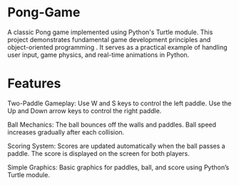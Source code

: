 # Pong-Game
A classic Pong game implemented using Python's Turtle module. This project demonstrates fundamental game development principles and object-oriented programming . It serves as a practical example of handling user input, game physics, and real-time animations in Python.
# Features
Two-Paddle Gameplay:
Use W and S keys to control the left paddle.
Use the Up and Down arrow keys to control the right paddle.

Ball Mechanics:
The ball bounces off the walls and paddles.
Ball speed increases gradually after each collision.

Scoring System:
Scores are updated automatically when the ball passes a paddle.
The score is displayed on the screen for both players.

Simple Graphics:
Basic graphics for paddles, ball, and score using Python’s Turtle module.
